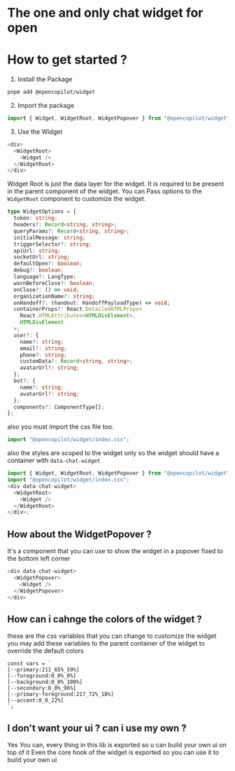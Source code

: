 # The one and only chat widget for open

# How to get started ?

1. Install the Package

```bash
pnpm add @opencopilot/widget
```

2. Import the package

```javascript
import { Widget, WidgetRoot, WidgetPopover } from "@opencopilot/widget";
```

3. Use the Widget

```javascript
<div>
  <WidgetRoot>
    <Widget />
  </WidgetRoot>
</div>
```

Widget Root is just the data layer for the widget. It is required to be present in the parent component of the widget.
You can Pass options to the `WidgetRoot` component to customize the widget.

```typescript
type WidgetOptions = {
  token: string;
  headers?: Record<string, string>;
  queryParams?: Record<string, string>;
  initialMessage: string;
  triggerSelector?: string;
  apiUrl: string;
  socketUrl: string;
  defaultOpen?: boolean;
  debug?: boolean;
  language?: LangType;
  warnBeforeClose?: boolean;
  onClose?: () => void;
  organizationName?: string;
  onHandoff?: (handout: HandoffPayloadType) => void;
  containerProps?: React.DetailedHTMLProps<
    React.HTMLAttributes<HTMLDivElement>,
    HTMLDivElement
  >;
  user?: {
    name?: string;
    email?: string;
    phone?: string;
    customData?: Record<string, string>;
    avatarUrl?: string;
  };
  bot?: {
    name?: string;
    avatarUrl?: string;
  };
  components?: ComponentType[];
};
```

also you must import the css file too.

```javascript
import "@opencopilot/widget/index.css";
```

also the styles are scoped to the widget only so the widget should have a container with `data-chat-widget`

```javascript
import { Widget, WidgetRoot, WidgetPopover } from "@opencopilot/widget";
import "@opencopilot/widget/index.css";
<div data-chat-widget>
  <WidgetRoot>
    <Widget />
  </WidgetRoot>
</div>;
```

## How about the WidgetPopover ?

It's a component that you can use to show the widget in a popover fixed to the bottom left corner

```javascript
<div data-chat-widget>
  <WidgetPopover>
    <Widget />
  </WidgetPopover>
</div>
```

## How can i cahnge the colors of the widget ?

these are the css variables that you can change to customize the widget
you may add these variables to the parent container of the widget
to override the default colors

```
const vars = `
[--primary:211_65%_59%]
[--foreground:0_0%_0%]
[--background:0_0%_100%]
[--secondary:0_0%_96%]
[--primary-foreground:217_72%_18%]
[--accent:0_0_22%]
`;
```

## I don't want your ui ? can i use my own ?

Yes You can, every thing in this lib is exported so u can build your own ui on top of it
Even the core hook of the widget is exported so you can use it to build your own ui
